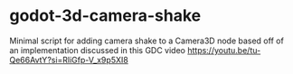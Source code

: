 # godot-3d-camera-shake
Minimal script for adding camera shake to a Camera3D node based off of an implementation discussed in this GDC video https://youtu.be/tu-Qe66AvtY?si=RliGfp-V_x9p5XI8

